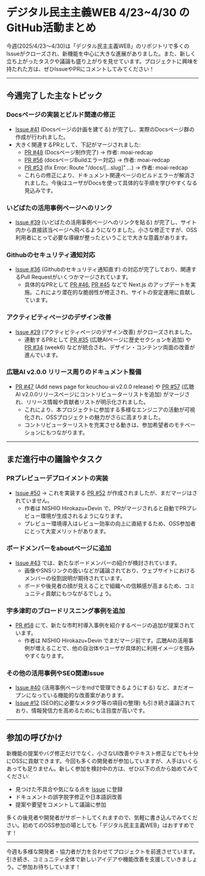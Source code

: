 # デジタル民主主義WEB 4/23~4/30 のGitHub活動まとめ

今週(2025/4/23〜4/30)は「デジタル民主主義WEB」のリポジトリで多くのIssueがクローズされ、新機能を中心に大きな進展がありました。また、新しく立ち上がったタスクや議論も盛り上がりを見せています。プロジェクトに興味を持たれた方は、ぜひIssueやPRにコメントしてみてください！

---

## 今週完了した主なトピック

### Docsページの実装とビルド関連の修正  
- [Issue #41](https://github.com/digitaldemocracy2030/website/issues/41) (Docsページの計画を建てる) が完了し、実際のDocsページ群の作成が行われました。  
- 大きく関連するPRとして、下記がマージされました:  
  - [PR #48](https://github.com/digitaldemocracy2030/website/pull/48) (Docsページ制作完了) → 作者: moai-redcap  
  - [PR #56](https://github.com/digitaldemocracy2030/website/pull/56) (docsページBuildエラー対応) → 作者: moai-redcap  
  - [PR #53](https://github.com/digitaldemocracy2030/website/pull/53) (fix Error: Route "/docs/[...slug]" …) → 作者: moai-redcap  
  - これらの修正により、ドキュメント関連ページのビルドエラーが解消されました。今後はユーザがDocsを使って具体的な手順を学びやすくなる見込みです。

### いどばたの活用事例ページへのリンク
- [Issue #39](https://github.com/digitaldemocracy2030/website/issues/39) (いどばたの活用事例ページへのリンクを貼る) が完了し、サイト内から直接該当ページへ飛べるようになりました。小さな修正ですが、OSS利用者にとって必要な導線が整ったということで大きな意義があります。

### Githubのセキュリティ通知対応
- [Issue #36](https://github.com/digitaldemocracy2030/website/issues/36) (Githubのセキュリティ通知直す) の対応が完了しており、関連するPull Requestがいくつかマージされています。  
  - 具体的なPRとして [PR #46](https://github.com/digitaldemocracy2030/website/pull/46), [PR #45](https://github.com/digitaldemocracy2030/website/pull/45) などで Next.js のアップデートを実施。これにより潜在的な脆弱性が修正され、サイトの安定運用に貢献しています。

### アクティビティページのデザイン改善
- [Issue #29](https://github.com/digitaldemocracy2030/website/issues/29) (アクティビティページのデザイン改善) がクローズされました。  
  - 連動するPRとして [PR #35](https://github.com/digitaldemocracy2030/website/pull/35) (広聴AIページに歴史セクションを追加) や [PR #34](https://github.com/digitaldemocracy2030/website/pull/34) (week6) などが統合され、デザイン・コンテンツ両面の改善が進んでいます。  

### 広聴AI v2.0.0 リリース周りのドキュメント整備  
- [PR #47](https://github.com/digitaldemocracy2030/website/pull/47) (Add news page for kouchou-ai v2.0.0 release) や [PR #57](https://github.com/digitaldemocracy2030/website/pull/57) (広聴AI v2.0.0リリースページにコントリビューターリストを追加) がマージされ、リリース情報や貢献者リストが明示化されました。  
  - これにより、本プロジェクトに参加する多様なエンジニアの活動が可視化され、OSSプロジェクトの魅力がさらに高まりました。  
  - コントリビューターリストを充実させる動きは、参加希望者のモチベーションにもつながります。

---

## まだ進行中の議論やタスク

### PRプレビューデプロイメントの実装  
- [Issue #50](https://github.com/digitaldemocracy2030/website/issues/50) → これを実装する [PR #52](https://github.com/digitaldemocracy2030/website/pull/52) が作成されましたが、まだマージはされていません。  
  - 作者は NISHIO Hirokazu+Devin で、PRがマージされると自動でPRプレビュー環境が生成されるようになります。  
  - プレビュー環境導入はレビュー効率の向上に直結するため、OSS参加者にとって大変メリットがあります。

### ボードメンバーをaboutページに追加
- [Issue #43](https://github.com/digitaldemocracy2030/website/issues/43) では、新たなボードメンバーの紹介が検討されています。  
  - 画像やSNSリンクの扱いなどが議論されており、ウェブサイトにおけるメンバーの役割説明が期待されています。  
  - ボードや後見者の顔が見えることで組織への信頼感が高まるため、コミュニティ貢献にもつながるでしょう。

### 宇多津町のブロードリスニング事例を追加
- [PR #58](https://github.com/digitaldemocracy2030/website/pull/58) にて、新たな市町村導入事例を紹介するページの追加が提案されています。  
  - 作者は NISHIO Hirokazu+Devin でまだマージ前です。広聴AIの活用事例が増えることで、他の自治体やユーザが具体的に利用イメージを掴みやすくなります。

### その他の活用事例やSEO関連Issue
- [Issue #40](https://github.com/digitaldemocracy2030/website/issues/40) (活用事例ページをmdで管理できるようにする) など、まだオープンになっている機能的な改善案があります。  
- [Issue #12](https://github.com/digitaldemocracy2030/website/issues/12) (SEO的に必要なメタタグ等の項目の整理) も引き続き議論されており、情報発信力を高めるためにも注目度が高いです。

---

## 参加の呼びかけ

新機能の提案やバグ修正だけでなく、小さなUI改善やテキスト修正などでも十分にOSSに貢献できます。今回も多くの開発者が参加していますが、人手はいくらあっても足りません。新しく参加を検討中の方は、ぜひ以下の点から始めてみてください:

- 見つけた不具合や気になる点を [Issue](https://github.com/digitaldemocracy2030/website/issues) に登録  
- ドキュメントの誤字脱字修正や日本語訳改善  
- 提案や要望をコメントして議論に参加  

多くの後見者や開発者がサポートしてくれますので、気軽に書き込んでみてください。初めてのOSS参加の場としても「デジタル民主主義WEB」はおすすめです！

---

今週も多様な開発者・協力者が力を合わせてプロジェクトを前進させています。引き続き、コミュニティ全体で新しいアイデアや機能改善を支援していきましょう。ご参加お待ちしています！